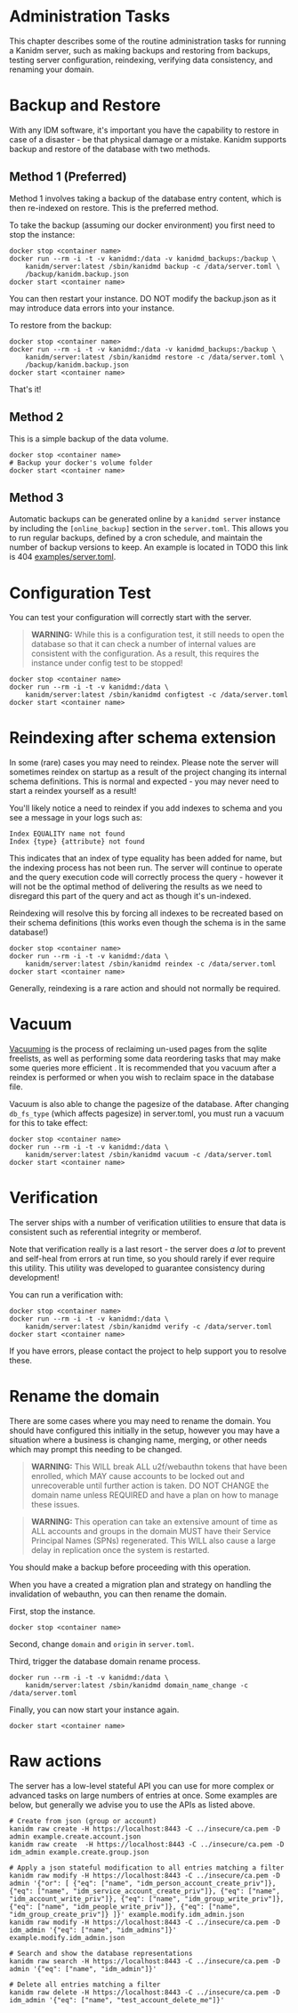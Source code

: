 # Administration Tasks

This chapter describes some of the routine administration tasks for running
a Kanidm server, such as making backups and restoring from backups, testing
server configuration, reindexing, verifying data consistency, and renaming
your domain.

# Backup and Restore

With any IDM software, it's important you have the capability to restore in 
case of a disaster - be that physical damage or a mistake. Kanidm supports backup 
and restore of the database with two methods.

## Method 1 (Preferred)

Method 1 involves taking a backup of the database entry content, which is then re-indexed on restore.
This is the preferred method.

To take the backup (assuming our docker environment) you first need to stop the instance:

    docker stop <container name>
    docker run --rm -i -t -v kanidmd:/data -v kanidmd_backups:/backup \
        kanidm/server:latest /sbin/kanidmd backup -c /data/server.toml \
        /backup/kanidm.backup.json
    docker start <container name>

You can then restart your instance. DO NOT modify the backup.json as it may introduce
data errors into your instance.

To restore from the backup:

    docker stop <container name>
    docker run --rm -i -t -v kanidmd:/data -v kanidmd_backups:/backup \
        kanidm/server:latest /sbin/kanidmd restore -c /data/server.toml \
        /backup/kanidm.backup.json
    docker start <container name>

That's it!

## Method 2

This is a simple backup of the data volume.

    docker stop <container name>
    # Backup your docker's volume folder
    docker start <container name>

## Method 3

Automatic backups can be generated online by a `kanidmd server` instance
by including the `[online_backup]` section in the `server.toml`.
This allows you to run regular backups, defined by a cron schedule, and maintain
the number of backup versions to keep. An example is located in 
TODO this link is 404 [examples/server.toml](../../examples/server.toml).

# Configuration Test

You can test your configuration will correctly start with the server.

> **WARNING:** While this is a configuration test, it still needs to open the database so that
> it can check a number of internal values are consistent with the configuration. As a result,
> this requires the instance under config test to be stopped!

    docker stop <container name>
    docker run --rm -i -t -v kanidmd:/data \
        kanidm/server:latest /sbin/kanidmd configtest -c /data/server.toml
    docker start <container name>


# Reindexing after schema extension

In some (rare) cases you may need to reindex.
Please note the server will sometimes reindex on startup as a result of the project
changing its internal schema definitions. This is normal and expected - you may never need
to start a reindex yourself as a result!

You'll likely notice a need to reindex if you add indexes to schema and you see a message in 
your logs such as:

    Index EQUALITY name not found
    Index {type} {attribute} not found

This indicates that an index of type equality has been added for name, but the indexing process
has not been run. The server will continue to operate and the query execution code will correctly
process the query - however it will not be the optimal method of delivering the results as we need to
disregard this part of the query and act as though it's un-indexed.

Reindexing will resolve this by forcing all indexes to be recreated based on their schema
definitions (this works even though the schema is in the same database!)

    docker stop <container name>
    docker run --rm -i -t -v kanidmd:/data \
        kanidm/server:latest /sbin/kanidmd reindex -c /data/server.toml
    docker start <container name>

Generally, reindexing is a rare action and should not normally be required.

# Vacuum

[Vacuuming](https://www.sqlite.org/lang_vacuum.html) is the process of reclaiming un-used pages
from the sqlite freelists, as well as performing some data reordering tasks that may make some
queries more efficient . It is recommended that you vacuum after a reindex is performed or
when you wish to reclaim space in the database file.

Vacuum is also able to change the pagesize of the database. After changing `db_fs_type` (which affects
pagesize) in server.toml, you must run a vacuum for this to take effect:

    docker stop <container name>
    docker run --rm -i -t -v kanidmd:/data \
        kanidm/server:latest /sbin/kanidmd vacuum -c /data/server.toml
    docker start <container name>

# Verification

The server ships with a number of verification utilities to ensure that data is consistent such
as referential integrity or memberof.

Note that verification really is a last resort - the server does _a lot_ to prevent and self-heal
from errors at run time, so you should rarely if ever require this utility. This utility was
developed to guarantee consistency during development!

You can run a verification with:

    docker stop <container name>
    docker run --rm -i -t -v kanidmd:/data \
        kanidm/server:latest /sbin/kanidmd verify -c /data/server.toml
    docker start <container name>

If you have errors, please contact the project to help support you to resolve these.

# Rename the domain

There are some cases where you may need to rename the domain. You should have configured
this initially in the setup, however you may have a situation where a business is changing
name, merging, or other needs which may prompt this needing to be changed.

> **WARNING:** This WILL break ALL u2f/webauthn tokens that have been enrolled, which MAY cause
> accounts to be locked out and unrecoverable until further action is taken. DO NOT CHANGE
> the domain name unless REQUIRED and have a plan on how to manage these issues.

> **WARNING:** This operation can take an extensive amount of time as ALL accounts and groups
> in the domain MUST have their Service Principal Names (SPNs) regenerated. This WILL also cause 
> a large delay in replication once the system is restarted.

You should make a backup before proceeding with this operation.

When you have a created a migration plan and strategy on handling the invalidation of webauthn,
you can then rename the domain.

First, stop the instance.

    docker stop <container name>

Second, change `domain` and `origin` in `server.toml`.

Third, trigger the database domain rename process.

    docker run --rm -i -t -v kanidmd:/data \
        kanidm/server:latest /sbin/kanidmd domain_name_change -c /data/server.toml

Finally, you can now start your instance again.

    docker start <container name>

# Raw actions

The server has a low-level stateful API you can use for more complex or advanced tasks on large numbers
of entries at once. Some examples are below, but generally we advise you to use the APIs as listed
above.

    # Create from json (group or account)
    kanidm raw create -H https://localhost:8443 -C ../insecure/ca.pem -D admin example.create.account.json
    kanidm raw create  -H https://localhost:8443 -C ../insecure/ca.pem -D idm_admin example.create.group.json

    # Apply a json stateful modification to all entries matching a filter
    kanidm raw modify -H https://localhost:8443 -C ../insecure/ca.pem -D admin '{"or": [ {"eq": ["name", "idm_person_account_create_priv"]}, {"eq": ["name", "idm_service_account_create_priv"]}, {"eq": ["name", "idm_account_write_priv"]}, {"eq": ["name", "idm_group_write_priv"]}, {"eq": ["name", "idm_people_write_priv"]}, {"eq": ["name", "idm_group_create_priv"]} ]}' example.modify.idm_admin.json
    kanidm raw modify -H https://localhost:8443 -C ../insecure/ca.pem -D idm_admin '{"eq": ["name", "idm_admins"]}' example.modify.idm_admin.json

    # Search and show the database representations
    kanidm raw search -H https://localhost:8443 -C ../insecure/ca.pem -D admin '{"eq": ["name", "idm_admin"]}'

    # Delete all entries matching a filter
    kanidm raw delete -H https://localhost:8443 -C ../insecure/ca.pem -D idm_admin '{"eq": ["name", "test_account_delete_me"]}'
